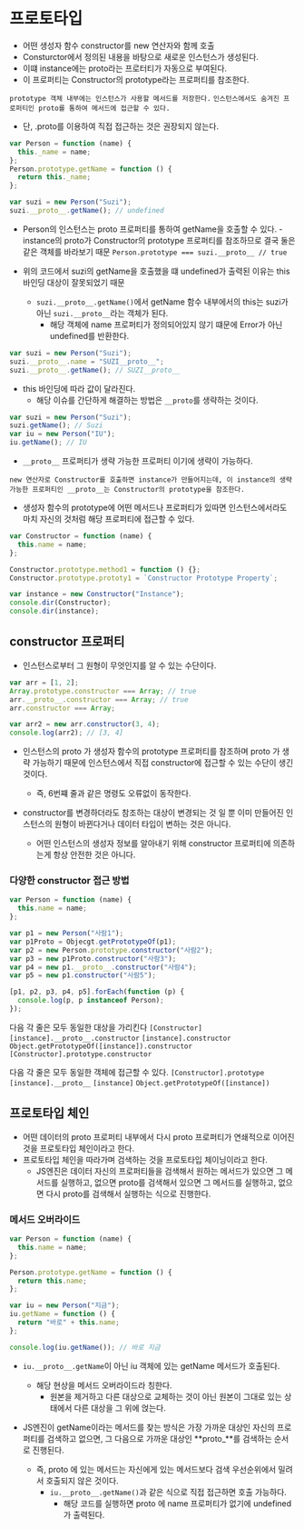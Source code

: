 # 프로토타입

- 어떤 생성자 함수 constructor를 new 연산자와 함께 호출
- Consturctor에서 정의된 내용을 바탕으로 새로운 인스턴스가 생성된다.
- 이떄 instance에는 proto라는 프로터티가 자동으로 부여된다.
- 이 프로퍼티는 Constructor의 prototype라는 프로퍼티를 참조한다.

`prototype 객체 내부에는 인스턴스가 사용할 메서드를 저장한다.`
`인스턴스에서도 숨겨진 프로퍼티인 proto를 통하여 메서드에 접근할 수 있다.`

- 단, .proto를 이용하여 직접 접근하는 것은 권장되지 않는다.

```js
var Person = function (name) {
  this._name = name;
};
Person.prototype.getName = function () {
  return this._name;
};

var suzi = new Person("Suzi");
suzi.__proto__.getName(); // undefined
```

- Person의 인스턴스는 proto 프로퍼티를 통하여 getName을 호출할 수 있다. - instance의 proto가 Constructor의 prototype 프로퍼티를 참조하므로 결국 둘은 같은 객체를 바라보기 때문
  `Person.prototype === suzi.__proto__ // true`

- 위의 코드에서 suzi의 getName을 호출했을 떄 undefined가 출력된 이유는 this 바인딩 대상이 잘못되었기 때문
  - `suzi.__proto__.getName()`에서 getName 함수 내부에서의 this는 suzi가 아닌 `suzi.__proto__`라는 객체가 된다.
    - 해당 객체에 name 프로퍼티가 정의되어있지 않기 떄문에 Error가 아닌 undefined를 반환한다.

```js
var suzi = new Person("Suzi");
suzi.__proto__.name = "SUZI__proto__";
suzi.__proto__.getName(); // SUZI__proto__
```

- this 바인딩에 따라 값이 달라진다.
  - 해당 이슈를 간단하게 해결하는 방법은 `__proto`를 생략하는 것이다.

```js
var suzi = new Person("Suzi");
suzi.getName(); // Suzi
var iu = new Person("IU");
iu.getName(); // IU
```

- `__proto__` 프로퍼티가 생략 가능한 프로퍼티 이기에 생략이 가능하다.

`new 연산자로 Constructor를 호출하면 instance가 만들어지는데, 이 instance의 생략 가능한 프로퍼티인 __proto__는 Constructor의 prototype을 참조한다.`

- 생성자 함수의 prototype에 어떤 메서드나 프로퍼티가 있따면 인스턴스에서라도 마치 자신의 것처럼 해당 프로퍼티에 접근할 수 있다.

```js
var Constructor = function (name) {
  this.name = name;
};

Constructor.prototype.method1 = function () {};
Constructor.prototype.prototy1 = `Constructor Prototype Property`;

var instance = new Constructor("Instance");
console.dir(Constructor);
console.dir(instance);
```

## constructor 프로퍼티

- 인스턴스로부터 그 원형이 무엇인지를 알 수 있는 수단이다.

```js
var arr = [1, 2];
Array.prototype.constructor === Array; // true
arr.__proto__.constructor === Array; // true
arr.constructor === Array;

var arr2 = new arr.constructor(3, 4);
console.log(arr2); // [3, 4]
```

- 인스턴스의 proto 가 생성자 함수의 prototype 프로퍼티를 참조하며 proto 가 생략 가능하기 때문에 인스턴스에서 직접 constructor에 접근할 수 있는 수단이 생긴 것이다.

  - 즉, 6번쨰 줄과 같은 명령도 오류없이 동작한다.

- constructor를 변경하더라도 참조하는 대상이 변경되는 것 일 뿐 이미 만들어진 인스턴스의 원형이 바뀐다거나 데이터 타입이 변하는 것은 아니다.
  - 어떤 인스턴스의 생성자 정보를 알아내기 위해 constructor 프로퍼티에 의존하는게 항상 안전한 것은 아니다.

### 다양한 constructor 접근 방법

```js
var Person = function (name) {
  this.name = name;
};

var p1 = new Person("사람1");
var p1Proto = Objecgt.getPrototypeOf(p1);
var p2 = new Person.prototype.constructor("사람2");
var p3 = new p1Proto.constructor("사람3");
var p4 = new p1.__proto__.constructor("사람4");
var p5 = new p1.constructor("사람5");

[p1, p2, p3, p4, p5].forEach(function (p) {
  console.log(p, p instanceof Person);
});
```

다음 각 줄은 모두 동일한 대상을 가리킨다
`[Constructor]`
`[instance].__proto__.constructor`
`[instance].constructor`
`Object.getPrototypeOf([instance]).constructor`
`[Constructor].prototype.constructor`

다음 각 줄은 모두 동일한 객체에 접근할 수 있다.
`[Constructor].prototype`
`[instance].__proto__`
`[instance]`
`Object.getPrototypeOf([instance])`

## 프로토타입 체인

- 어떤 데이터의 proto 프로퍼티 내부에서 다시 proto 프로퍼티가 연쇄적으로 이어진 것을 프로토타입 체인이라고 한다.
- 프로토타입 체인을 따라가며 검색하는 것을 프로토타입 체이닝이라고 한다.
  - JS엔진은 데이터 자신의 프로퍼티들을 검색해서 원하는 메서드가 있으면 그 메서드를 실행하고, 없으면 proto를 검색해서 있으면 그 메서드를 실행하고, 없으면 다시 proto를 검색해서 실행하는 식으로 진행한다.

### 메서드 오버라이드

```js
var Person = function (name) {
  this.name = name;
};

Person.prototype.getName = function () {
  return this.name;
};

var iu = new Person("지금");
iu.getName = function () {
  return "바로" + this.name;
};

console.log(iu.getName()); // 바로 지금
```

- `iu.__proto__.getName`이 아닌 iu 객체에 있는 getName 메서드가 호출된다.

  - 해당 현상을 메서드 오버라이드라 칭한다.
    - 원본을 제거하고 다른 대상으로 교체하는 것이 아닌 원본이 그대로 있는 상태에서 다른 대상을 그 위에 얹는다.

- JS엔진이 getName이라는 메서드를 찾는 방식은 가장 가까운 대상인 자신의 프로퍼티를 검색하고 없으면, 그 다음으로 가까운 대상인 **proto\_**를 검색하는 순서로 진행된다.
  - 즉, proto 에 있는 메서드는 자신에게 있는 메서드보다 검색 우선순위에서 밀려서 호출되지 않은 것이다.
    - `iu.__proto__.getName()`과 같은 식으로 직접 접근하면 호출 가능하다.
      - 해당 코드를 실행하면 proto 에 name 프로퍼티가 없기에 undefined가 출력된다.
